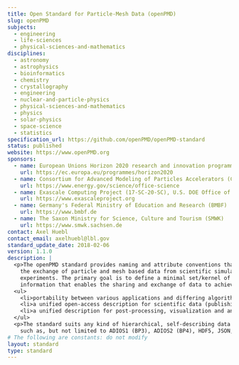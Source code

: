 ```yaml
---
title: Open Standard for Particle-Mesh Data (openPMD)
slug: openPMD
subjects:
  - engineering
  - life-sciences
  - physical-sciences-and-mathematics
disciplines:
  - astronomy
  - astrophysics
  - bioinformatics
  - chemistry
  - crystallography
  - engineering
  - nuclear-and-particle-physics
  - physical-sciences-and-mathematics
  - physics
  - solar-physics
  - space-science
  - statistics
specification_url: https://github.com/openPMD/openPMD-standard
status: published
website: https://www.openPMD.org
sponsors:
  - name: European Unions Horizon 2020 research and innovation programme under grant agreement No 654220
    url: https://ec.europa.eu/programmes/horizon2020
  - name: Consortium for Advanced Modeling of Particles Accelerators (CAMPA), funded by the U.S. DOE Office of Science under Contract No. DE-AC02-05CH11231
    url: https://www.energy.gov/science/office-science
  - name: Exascale Computing Project (17-SC-20-SC), U.S. DOE Office of Science and the National Nuclear Security Administration
    url: https://www.exascaleproject.org
  - name: Germany's Federal Ministry of Education and Research (BMBF)
    url: https://www.bmbf.de
  - name: The Saxon Ministry for Science, Culture and Tourism (SMWK)
    url: https://www.smwk.sachsen.de
contact: Axel Huebl
contact_email: axelhuebl@lbl.gov
standard_update_date: 2018-02-06
version: 1.1.0
description: |
  <p>The openPMD standard provides naming and attribute conventions that allow
    the exchange of particle and mesh based data from scientific simulations and
    experiments. The primary goal is to define a minimal set/kernel of meta
    information that enables the sharing and exchange of data to achieve.</p>
  <ul>
    <li>portability between various applications and differing algorithms;</li>
    <li>a unified open-access description for scientific data (publishing and archiving);</li>
    <li>a unified description for post-processing, visualization and analysis.</li>
  </ul>
  <p>The standard suits any kind of hierarchical, self-describing data format,
    such as, but not limited to ADIOS1 (BP3), ADIOS2 (BP4), HDF5, JSON, and XML.</p>
# The following are constants: do not modify
layout: standard
type: standard
---
```

